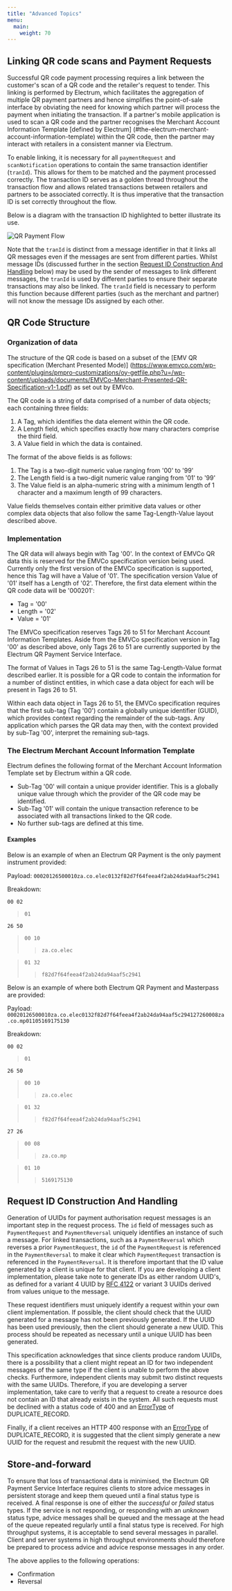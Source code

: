 ```yaml
---
title: "Advanced Topics"
menu:
  main:
    weight: 70
---
```


## Linking QR code scans and Payment Requests
Successful QR code payment processing requires a link between the customer's scan of a QR code and the retailer's request to tender. This linking is performed by Electrum, which facilitates the aggregation of multiple QR payment partners and hence simplifies the point-of-sale interface by obviating the need for knowing which partner will process the payment when initiating the transaction. If a partner's mobile application is used to scan a QR code and the partner recognises the Merchant Account Information Template [defined by Electrum] (#the-electrum-merchant-account-information-template) within the QR code, then the partner may interact with retailers in a consistent manner via Electrum.

To enable linking, it is necessary for all `paymentRequest` and `scanNotification` operations to contain the same transaction identifier (`tranId`). This allows for them to be matched and the payment processed correctly. The transaction ID serves as a golden thread throughout the transaction flow and allows related transactions between retailers and partners to be associated correctly. It is thus imperative that the transaction ID is set correctly throughout the flow.

Below is a diagram with the transaction ID highlighted to better illustrate its use.

![QR Payment Flow](/images/full_qr_flow_showing_tranid.png "QR Payment Flow Highlighting the Transaction ID.")

Note that the `tranId` is distinct from a message identifier in that it links all QR messages even if the messages are sent from different parties. Whilst message IDs (discussed further in the section [Request ID Construction And Handling](#request-id-construction-and-handling) below) may be used by the sender of messages to link different messages, the `tranId` is used by different parties to ensure their separate transactions may also be linked. The `tranId` field is necessary to perform this function because different parties (such as the merchant and partner) will not know the message IDs assigned by each other.

## QR Code Structure
### Organization of data
The structure of the QR code is based on a subset of the [EMV QR specification (Merchant Presented Mode)] (https://www.emvco.com/wp-content/plugins/pmpro-customizations/oy-getfile.php?u=/wp-content/uploads/documents/EMVCo-Merchant-Presented-QR-Specification-v1-1.pdf) as set out by EMVco.

The QR code is a string of data comprised of a number of data objects; each containing three fields:

1. A Tag, which identifies the data element within the QR code.
2. A Length field, which specifies exactly how many characters comprise the third field.
3. A Value field in which the data is contained.

The format of the above fields is as follows:

1. The Tag is a two-digit numeric value ranging from '00' to '99'
2. The Length field is a two-digit numeric value ranging from '01' to '99'
3. The Value field is an alpha-numeric string with a minimum length of 1 character and a maximum length of 99 characters.

Value fields themselves contain either primitive data values or other complex data objects that also follow the same Tag-Length-Value layout described above.

### Implementation
The QR data will always begin with Tag '00'. In the context of EMVCo QR data this is reserved for the EMVCo specification version being used. Currently only the first version of the EMVCo specification is supported, hence this Tag will have a Value of '01'. The specification version Value of '01' itself has a Length of '02'. Therefore, the first data element within the QR code data will be '000201':

- Tag = '00'
- Length = '02'
- Value = '01'

The EMVCo specification reserves Tags 26 to 51 for Merchant Account Information Templates. Aside from the EMVCo specification version in Tag '00' as described above, only Tags 26 to 51 are currently supported by the Electrum QR Payment Service Interface.

The format of Values in Tags 26 to 51 is the same Tag-Length-Value format described earlier. It is possible for a QR code to contain the information for a number of distinct entities, in which case a data object for each will be present in Tags 26 to 51.

Within each data object in Tags 26 to 51, the EMVCo specification requires that the first sub-tag (Tag '00') contain a globally unique identifier (GUID), which provides context regarding the remainder of the sub-tags. Any application which parses the QR data may then, with the context provided by sub-Tag '00', interpret the remaining sub-tags.

### The Electrum Merchant Account Information Template

Electrum defines the following format of the Merchant Account Information Template set by Electrum within a QR code.

- Sub-Tag '00' will contain a unique provider identifier. This is a globally unique value through which the provider of the QR code may be identified.
- Sub-Tag '01' will contain the unique transaction reference to be associated with all transactions linked to the QR code.
- No further sub-tags are defined at this time.

#### Examples
Below is an example of when an Electrum QR Payment is the only payment instrument provided:

Payload: `00020126500010za.co.elec0132f82d7f64feea4f2ab24da94aaf5c2941`

Breakdown:

`00 02 `
> `01 `

`26 50`
> `00 10`
>> `za.co.elec`

> `01 32`
>> `f82d7f64feea4f2ab24da94aaf5c2941`

Below is an example of where both Electrum QR Payment and Masterpass are provided:

Payload: `00020126500010za.co.elec0132f82d7f64feea4f2ab24da94aaf5c294127260008za.co.mp01105169175130`

Breakdown:

`00 02 `
> `01 `

`26 50`
> `00 10`
>> `za.co.elec`

> `01 32`
>> `f82d7f64feea4f2ab24da94aaf5c2941`

`27 26`
> `00 08`
>> `za.co.mp`

> `01 10`
>> `5169175130`

## Request ID Construction And Handling

Generation of UUIDs for payment authorisation request messages is an important step in the request process.
The `id` field of messages such as `PaymentRequest` and `PaymentReversal` uniquely identifies an instance of
such a message. For linked transactions, such as a `PaymentReversal` which reverses a prior `PaymentRequest`,
the `id` of the `PaymentRequest` is referenced in the `PaymentReversal` to make it clear which `PaymentRequest`
transaction is referenced in the `PaymentReversal`. It is therefore important that the ID value generated by a
client is unique for that client. If you are developing a client implementation, please take note to generate
IDs as either random UUID's, as defined for a variant 4 UUID by [RFC 4122](https://tools.ietf.org/html/rfc4122)
or variant 3 UUIDs derived from values unique to the message.

These request identifiers must uniquely identify a request within your own client implementation. If possible, the client
should check that the UUID generated for a message has not been previously generated. If the UUID has been used previously,
then the client should generate a new UUID. This process should be repeated as necessary until a unique UUID has been generated.

This specification acknowledges that since clients produce random UUIDs, there is a possibility that a client might repeat an
ID for two independent messages of the same type if the client is unable to perform the above checks. Furthermore, independent
clients may submit two distinct requests with the same UUIDs. Therefore, if you are developing a server implementation,
take care to verify that a request to create a resource does not contain an ID that already exists in the system.
All such requests must be declined with a status code of 400 and an [ErrorType](/definitions/#ErrorDetail) of
DUPLICATE_RECORD.

Finally, if a client receives an HTTP 400 response with an [ErrorType](/definitions/#ErrorDetail)
of DUPLICATE_RECORD, it is suggested that the client simply generate a new UUID for the request and resubmit the
request with the new UUID.

## Store-and-forward

To ensure that loss of transactional data is minimised, the Electrum QR Payment Service Interface requires clients to
store advice messages in persistent storage and keep them queued until a final status type is received.
A final response is one of either the _successful_ or _failed_ status types. If the
service is not responding, or responding with an _unknown_ status type, advice messages shall be queued
and the message at the head of the queue repeated regularly until a final status type is received.
For high throughput systems, it is acceptable to send several messages in parallel.
Client and server systems in high throughput environments should therefore be prepared to process advice and
advice response messages in any order.

The above applies to the following operations:

* Confirmation
* Reversal
